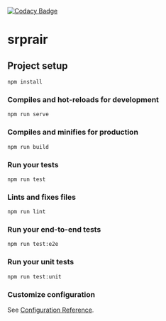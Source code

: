 [![Codacy Badge](https://api.codacy.com/project/badge/Grade/be1ccbe43f0c47e999207a6ff0617217)](https://www.codacy.com/app/marcin91.szewczyk/srpr?utm_source=github.com&amp;utm_medium=referral&amp;utm_content=szewa-91/srpr&amp;utm_campaign=Badge_Grade)

# srprair

## Project setup
```
npm install
```

### Compiles and hot-reloads for development
```
npm run serve
```

### Compiles and minifies for production
```
npm run build
```

### Run your tests
```
npm run test
```

### Lints and fixes files
```
npm run lint
```

### Run your end-to-end tests
```
npm run test:e2e
```

### Run your unit tests
```
npm run test:unit
```

### Customize configuration
See [Configuration Reference](https://cli.vuejs.org/config/).
